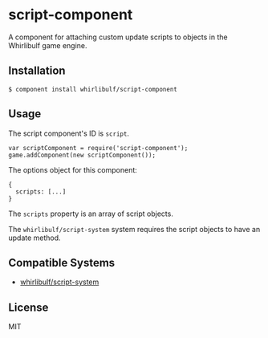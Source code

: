 
# script-component

A component for attaching custom update scripts to objects in the Whirlibulf game engine.


## Installation

    $ component install whirlibulf/script-component


## Usage

The script component's ID is `script`.

    var scriptComponent = require('script-component');
    game.addComponent(new scriptComponent());

The options object for this component:

    {
      scripts: [...]
    }

The `scripts` property is an array of script objects.

The `whirlibulf/script-system` system requires the script objects to have an update method.


## Compatible Systems

* [whirlibulf/script-system](http://github.com/whirlibulf/script-system)

## License

  MIT
